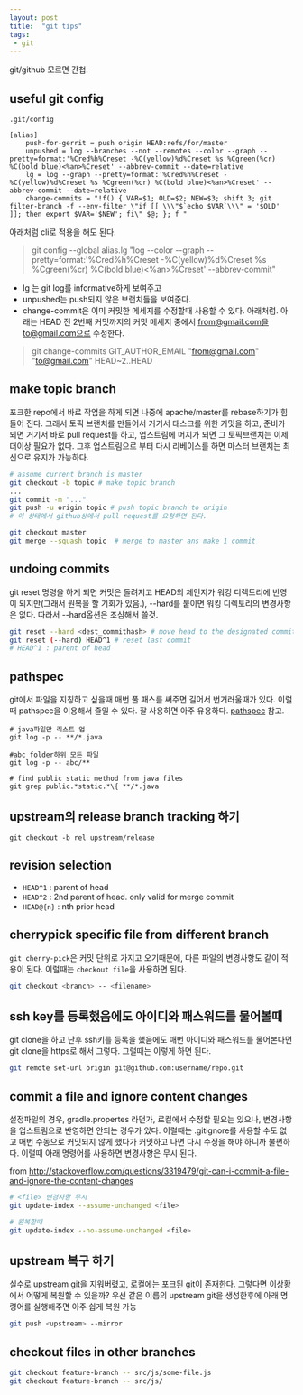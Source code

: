```yaml
---
layout: post
title:  "git tips"
tags:
 - git
---
```


git/github 모르면 간첩.

## useful git config

`.git/config`
```
[alias]
    push-for-gerrit = push origin HEAD:refs/for/master
    unpushed = log --branches --not --remotes --color --graph --pretty=format:'%Cred%h%Creset -%C(yellow)%d%Creset %s %Cgreen(%cr) %C(bold blue)<%an>%Creset' --abbrev-commit --date=relative
    lg = log --graph --pretty=format:'%Cred%h%Creset -%C(yellow)%d%Creset %s %Cgreen(%cr) %C(bold blue)<%an>%Creset' --abbrev-commit --date=relative
    change-commits = "!f() { VAR=$1; OLD=$2; NEW=$3; shift 3; git filter-branch -f --env-filter \"if [[ \\\"$`echo $VAR`\\\" = '$OLD' ]]; then export $VAR='$NEW'; fi\" $@; }; f "
```
 아래처럼 cli로 적용을 해도 된다.
 > git config --global alias.lg "log --color --graph --pretty=format:'%Cred%h%Creset -%C(yellow)%d%Creset %s %Cgreen(%cr) %C(bold blue)<%an>%Creset' --abbrev-commit"
  

 - lg 는 git log를 informative하게 보여주고
 - unpushed는 push되지 않은 브랜치들을 보여준다.
 - change-commit은 이미 커밋한 메세지를 수정할때 사용할 수 있다. 아래처럼. 아래는 HEAD 전 2번째 커밋까지의 커밋 메세지 중에서 from@gmail.com을 to@gmail.com으로 수정한다.

 > git change-commits GIT_AUTHOR_EMAIL "from@gmail.com" "to@gmail.com" HEAD~2..HEAD

## make topic branch

포크한 repo에서 바로 작업을 하게 되면 나중에 apache/master를 rebase하기가 힘들어 진다. 그래서 토픽 브랜치를 만들어서 거기서 태스크를 위한 커밋을 하고, 준비가 되면 거기서 바로 pull request를 하고, 업스트림에 머지가 되면 그 토픽브랜치는 이제 더이상 필요가 없다. 그후 업스트림으로 부터 다시 리베이스를 하면 마스터 브랜치는 최신으로 유지가 가능하다.


```bash
# assume current branch is master
git checkout -b topic # make topic branch
...
git commit -m "..."
git push -u origin topic # push topic branch to origin
# 이 상태에서 github상에서 pull request를 요청하면 된다.

git checkout master
git merge --squash topic  # merge to master ans make 1 commit
```

## undoing commits

git reset 명령을 하게 되면 커밋은 돌려지고 HEAD의 체인지가 워킹 디렉토리에 반영이 되지만(그래서 원복을 할 기회가 있음.), --hard를 붙이면 워킹 디렉토리의 변경사항은 없다. 따라서 --hard옵션은 조심해서 쓸것.

```bash
git reset --hard <dest_commithash> # move head to the designated commit
git reset (--hard) HEAD^1 # reset last commit
# HEAD^1 : parent of head
```

## pathspec

git에서 파일을 지칭하고 싶을때 매번 풀 패스를 써주면 길어서 번거러울때가 있다. 이럴때 pathspec을 이용해서 줄일 수 있다. 잘 사용하면 아주 유용하다. [pathspec](https://git-scm.com/docs/gitglossary.html#gitglossary-aiddefpathspecapathspec) 참고.

```
# java파일만 리스트 업
git log -p -- **/*.java

#abc folder하위 모든 파일
git log -p -- abc/**

# find public static method from java files
git grep public.*static.*\{ **/*.java

```

## upstream의 release branch tracking 하기

```
git checkout -b rel upstream/release
```

## revision selection

- `HEAD^1` : parent of head
- `HEAD^2` : 2nd parent of head. only valid for merge commit
- `HEAD@{n}` : nth prior head

## cherrypick specific file from different branch

`git cherry-pick`은 커밋 단위로 가지고 오기때문에, 다른 파일의 변경사항도 같이 적용이 된다. 이럴때는 `checkout file`을 사용하면 된다.


```bash
git checkout <branch> -- <filename>
```

## ssh key를 등록했음에도 아이디와 패스워드를 물어볼때
git clone을 하고 난후 ssh키를 등록을 했음에도 매번 아이디와 패스워드를 물어본다면 git clone을 https로 해서 그렇다. 그럴때는 이렇게 하면 된다.

```bash
git remote set-url origin git@github.com:username/repo.git
```

## commit a file and ignore content changes

설정파일의 경우, gradle.propertes 라던가, 로컬에서 수정할 필요는 있으나, 변경사항을 업스트림으로 반영하면 안되는 경우가 있다. 이럴때는 .gitignore를 사용할 수도 없고 매번 수동으로 커밋되지 않게 했다가 커밋하고 나면 다시 수정을 해야 하니까 불편하다. 이럴때 아래 명령어를 사용하면 변경사항은 무시 된다.

from http://stackoverflow.com/questions/3319479/git-can-i-commit-a-file-and-ignore-the-content-changes

```bash
# <file> 변경사항 무시
git update-index --assume-unchanged <file>

# 원복할때
git update-index --no-assume-unchanged <file>
```

## upstream 복구 하기

실수로 upstream git을 지워버렸고, 로컬에는 포크된 git이 존재한다. 그렇다면 이상황에서 어떻게 복원할 수 있을까?
우선 같은 이름의 upstream git을 생성한후에 아래 명령어를 실행해주면 아주 쉽게 복원 가능

```bash
git push <upstream> --mirror
```

## checkout files in other branches

```bash
git checkout feature-branch -- src/js/some-file.js
git checkout feature-branch -- src/js/
```

